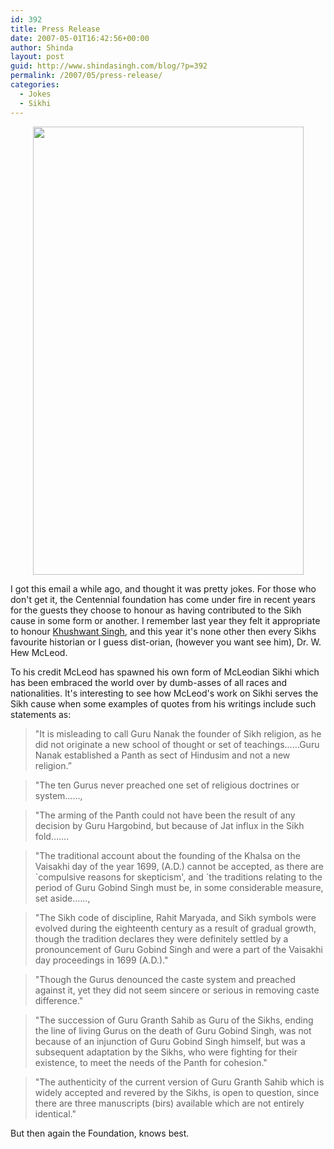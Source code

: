 ```yaml
---
id: 392
title: Press Release
date: 2007-05-01T16:42:56+00:00
author: Shinda
layout: post
guid: http://www.shindasingh.com/blog/?p=392
permalink: /2007/05/press-release/
categories:
  - Jokes
  - Sikhi
---
```

<p align="center">
  <a href="http://www.shindasingh.com/blog/wp-content/uploads/2007/05/WindowsLiveWriter/PressRelease_F87B/centennial-release%5B4%5D.jpg" atomicselection="true"><img style="border-right: 0px; border-top: 0px; border-left: 0px; border-bottom: 0px" height="717" src="http://www.shindasingh.com/blog/wp-content/uploads/2007/05/WindowsLiveWriter/PressRelease_F87B/centennial-release_thumb%5B2%5D.jpg" width="433" border="0" /></a>
</p>

I got this email a while ago, and thought it was pretty jokes. For those who don't get it, the Centennial foundation has come under fire in recent years for the guests they choose to honour as having contributed to the Sikh cause in some form or another. I remember last year they felt it appropriate to honour [Khushwant Singh](http://www.shindasingh.com/blog/?p=50), and this year it's none other then&nbsp;every Sikhs favourite historian or I guess dist-orian, (however you want see him),&nbsp;Dr. W. Hew McLeod. 

To his credit McLeod has spawned his own form of McLeodian Sikhi which has been embraced the world over by dumb-asses of all races and nationalities. It's interesting to see how McLeod's work on Sikhi serves the Sikh cause when some examples of quotes from his writings include such statements as:

> "It is misleading to call Guru Nanak the founder of Sikh religion, as he did not originate a new school of thought or set of teachings……Guru Nanak established a Panth as sect of Hindusim and not a new religion.”

> "The ten Gurus never preached one set of religious doctrines or system……,

> "The arming of the Panth could not have been the result of any decision by Guru Hargobind, but because of Jat influx in the Sikh fold…….

> "The traditional account about the founding of the Khalsa on the Vaisakhi day of the year 1699, (A.D.) cannot be accepted, as there are \`compulsive reasons for skepticism', and \`the traditions relating to the period of Guru Gobind Singh must be, in some considerable measure, set aside……,

> "The Sikh code of discipline, Rahit Maryada, and Sikh symbols were evolved during the eighteenth century as a result of gradual growth, though the tradition declares they were definitely settled by a pronouncement of Guru Gobind Singh and were a part of the Vaisakhi day proceedings in 1699 (A.D.)."

> "Though the Gurus denounced the caste system and preached against it, yet they did not seem sincere or serious in removing caste difference." 

> "The succession of Guru Granth Sahib as Guru of the Sikhs, ending the line of living Gurus on the death of Guru Gobind Singh, was not because of an injunction of Guru Gobind Singh himself, but was a subsequent adaptation by the Sikhs, who were fighting for their existence, to meet the needs of the Panth for cohesion."

> "The authenticity of the current version of Guru Granth Sahib which is widely accepted and revered by the Sikhs, is open to question, since there are three manuscripts (birs) available which are not entirely identical." 

But then again the Foundation, knows best.